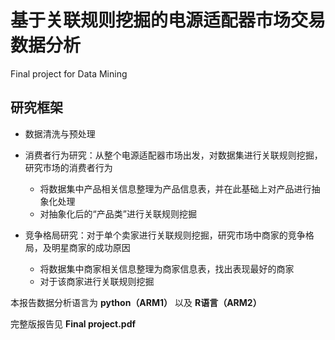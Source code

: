 # 基于关联规则挖掘的电源适配器市场交易数据分析
Final project for Data Mining

## 研究框架

- 数据清洗与预处理

- 消费者行为研究：从整个电源适配器市场出发，对数据集进行关联规则挖掘，研究市场的消费者行为  
  - 将数据集中产品相关信息整理为产品信息表，并在此基础上对产品进行抽象化处理  
  - 对抽象化后的“产品类”进行关联规则挖掘
  
- 竞争格局研究：对于单个卖家进行关联规则挖掘，研究市场中商家的竞争格局，及明星商家的成功原因  
  - 将数据集中商家相关信息整理为商家信息表，找出表现最好的商家  
  - 对于该商家进行关联规则挖掘

本报告数据分析语言为 **python（ARM1）** 以及 **R语言（ARM2）**

完整版报告见 **Final project.pdf**
